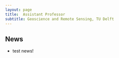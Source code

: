 ```yaml
---
layout: page
title:  Assistant Professor
subtitle: Geoscience and Remote Sensing, TU Delft
---
```


## News
- test news!
